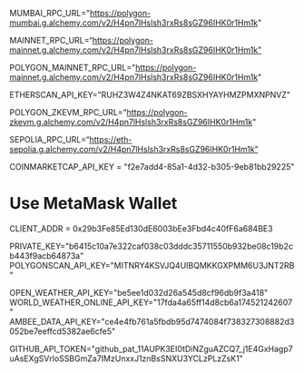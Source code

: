 MUMBAI_RPC_URL="https://polygon-mumbai.g.alchemy.com/v2/H4pn7lHslsh3rxRs8sGZ96IHK0r1Hm1k"

MAINNET_RPC_URL=“https://polygon-mainnet.g.alchemy.com/v2/H4pn7lHslsh3rxRs8sGZ96IHK0r1Hm1k”

POLYGON_MAINNET_RPC_URL="https://polygon-mainnet.g.alchemy.com/v2/H4pn7lHslsh3rxRs8sGZ96IHK0r1Hm1k"

ETHERSCAN_API_KEY="RUHZ3W4Z4NKAT69ZBSXHYAYHMZPMXNPNVZ"

POLYGON_ZKEVM_RPC_URL="https://polygon-zkevm.g.alchemy.com/v2/H4pn7lHslsh3rxRs8sGZ96IHK0r1Hm1k"

SEPOLIA_RPC_URL=“https://eth-sepolia.g.alchemy.com/v2/H4pn7lHslsh3rxRs8sGZ96IHK0r1Hm1k”

COINMARKETCAP_API_KEY = "f2e7add4-85a1-4d32-b305-9eb81bb29225"

# Use MetaMask Wallet
CLIENT_ADDR = 0x29b3Fe85Ed130dE6003bEe3Fbd4c40fF6a684BE3


PRIVATE_KEY="b6415c10a7e322caf038c03dddc35711550b932be08c19b2cb443f9acb64873a"
POLYGONSCAN_API_KEY="MITNRY4KSVJQ4UIBQMKKGXPMM6U3JNT2RB"

OPEN_WEATHER_API_KEY="be5ee1d032d26a545d8cf96db9f3a418"
WORLD_WEATHER_ONLINE_API_KEY="17fda4a65ff14d8cb6a174521242607"
AMBEE_DATA_API_KEY="ce4e4fb761a5fbdb95d7474084f738327308882d3052be7eeffcd5382ae6cfe5"

GITHUB_API_TOKEN="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"
